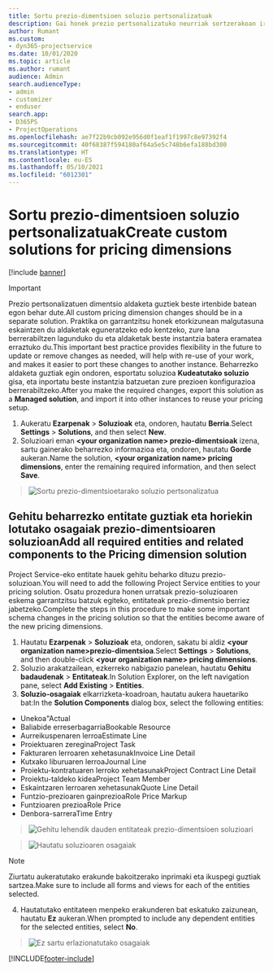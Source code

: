 ```yaml
---
title: Sortu prezio-dimentsioen soluzio pertsonalizatuak
description: Gai honek prezio pertsonalizatuko neurriak sortzerakoan irtenbide pertsonalizatua nola sortu azaltzen du.
author: Rumant
ms.custom:
- dyn365-projectservice
ms.date: 10/01/2020
ms.topic: article
ms.author: rumant
audience: Admin
search.audienceType:
- admin
- customizer
- enduser
search.app:
- D365PS
- ProjectOperations
ms.openlocfilehash: ae7f22b9cb092e956d0f1eaf1f1997c8e97392f4
ms.sourcegitcommit: 40f68387f594180af64a5e5c748b6efa188bd300
ms.translationtype: HT
ms.contentlocale: eu-ES
ms.lasthandoff: 05/10/2021
ms.locfileid: "6012301"
---
```

# <a name="create-custom-solutions-for-pricing-dimensions"></a><span data-ttu-id="af027-103">Sortu prezio-dimentsioen soluzio pertsonalizatuak</span><span class="sxs-lookup"><span data-stu-id="af027-103">Create custom solutions for pricing dimensions</span></span>

[!include [banner](../includes/psa-now-project-operations.md)]

> [!IMPORTANT]
> <span data-ttu-id="af027-104">Prezio pertsonalizatuen dimentsio aldaketa guztiek beste irtenbide batean egon behar dute.</span><span class="sxs-lookup"><span data-stu-id="af027-104">All custom pricing dimension changes should be in a separate solution.</span></span> <span data-ttu-id="af027-105">Praktika on garrantzitsu honek etorkizunean malgutasuna eskaintzen du aldaketak eguneratzeko edo kentzeko, zure lana berrerabiltzen lagunduko du eta aldaketak beste instantzia batera eramatea erraztuko du.</span><span class="sxs-lookup"><span data-stu-id="af027-105">This important best practice provides flexibility in the future to update or remove changes as needed, will help with re-use of your work, and makes it easier to port these changes to another instance.</span></span> <span data-ttu-id="af027-106">Beharrezko aldaketa guztiak egin ondoren, esportatu soluzioa **Kudeatutako soluzio** gisa, eta inportatu beste instantzia batzuetan zure prezioen konfigurazioa berrerabiltzeko.</span><span class="sxs-lookup"><span data-stu-id="af027-106">After you make the required changes, export this solution as a **Managed solution**, and import it into other instances to reuse your pricing setup.</span></span>

1. <span data-ttu-id="af027-107">Aukeratu **Ezarpenak** > **Soluzioak** eta, ondoren, hautatu **Berria**.</span><span class="sxs-lookup"><span data-stu-id="af027-107">Select **Settings** > **Solutions**, and then select **New**.</span></span> 
2. <span data-ttu-id="af027-108">Soluzioari eman **\<your organization name> prezio-dimentsioak** izena, sartu gainerako beharrezko informazioa eta, ondoren, hautatu **Gorde** aukeran.</span><span class="sxs-lookup"><span data-stu-id="af027-108">Name the solution, **\<your organization name> pricing dimensions**, enter the remaining required information, and then select **Save**.</span></span>

> ![Sortu prezio-dimentsioetarako soluzio pertsonalizatua](media/Creation-of-custom-pricing-dimension-solution.PNG)
  
## <a name="add-all-required-entities-and-related-components-to-the-pricing-dimension-solution"></a><span data-ttu-id="af027-110">Gehitu beharrezko entitate guztiak eta horiekin lotutako osagaiak prezio-dimentsioaren soluzioan</span><span class="sxs-lookup"><span data-stu-id="af027-110">Add all required entities and related components to the Pricing dimension solution</span></span>
<span data-ttu-id="af027-111">Project Service-eko entitate hauek gehitu beharko dituzu prezio-soluzioan.</span><span class="sxs-lookup"><span data-stu-id="af027-111">You will need to add the following Project Service entities to your pricing solution.</span></span> <span data-ttu-id="af027-112">Osatu prozedura honen urratsak prezio-soluzioaren eskema garrantzitsu batzuk egiteko, entitateak prezio-dimentsio berriez jabetzeko.</span><span class="sxs-lookup"><span data-stu-id="af027-112">Complete the steps in this procedure to make some important schema changes in the pricing solution so that the entities become aware of the new pricing dimensions.</span></span>

1. <span data-ttu-id="af027-113">Hautatu **Ezarpenak** > **Soluzioak** eta, ondoren, sakatu bi aldiz **\<your organization name>prezio-dimentsioa**.</span><span class="sxs-lookup"><span data-stu-id="af027-113">Select **Settings** > **Solutions**, and then double-click **\<your organization name> pricing dimensions**.</span></span> 
2. <span data-ttu-id="af027-114">Soluzio arakatzailean, ezkerreko nabigazio panelean, hautatu **Gehitu badaudenak** > **Entitateak**.</span><span class="sxs-lookup"><span data-stu-id="af027-114">In Solution Explorer, on the left navigation pane, select **Add Existing** > **Entities**.</span></span>
3. <span data-ttu-id="af027-115">**Soluzio-osagaiak** elkarrizketa-koadroan, hautatu aukera hauetariko bat:</span><span class="sxs-lookup"><span data-stu-id="af027-115">In the **Solution Components** dialog box, select the following entities:</span></span>

- <span data-ttu-id="af027-116">Unekoa"</span><span class="sxs-lookup"><span data-stu-id="af027-116">Actual</span></span>
- <span data-ttu-id="af027-117">Baliabide erreserbagarria</span><span class="sxs-lookup"><span data-stu-id="af027-117">Bookable Resource</span></span>
- <span data-ttu-id="af027-118">Aurreikuspenaren lerroa</span><span class="sxs-lookup"><span data-stu-id="af027-118">Estimate Line</span></span>
- <span data-ttu-id="af027-119">Proiektuaren zeregina</span><span class="sxs-lookup"><span data-stu-id="af027-119">Project Task</span></span>
- <span data-ttu-id="af027-120">Fakturaren lerroaren xehetasunak</span><span class="sxs-lookup"><span data-stu-id="af027-120">Invoice Line Detail</span></span>
- <span data-ttu-id="af027-121">Kutxako liburuaren lerroa</span><span class="sxs-lookup"><span data-stu-id="af027-121">Journal Line</span></span>
- <span data-ttu-id="af027-122">Proiektu-kontratuaren lerroko xehetasunak</span><span class="sxs-lookup"><span data-stu-id="af027-122">Project Contract Line Detail</span></span>
- <span data-ttu-id="af027-123">Proiektu-taldeko kidea</span><span class="sxs-lookup"><span data-stu-id="af027-123">Project Team Member</span></span>
- <span data-ttu-id="af027-124">Eskaintzaren lerroaren xehetasunak</span><span class="sxs-lookup"><span data-stu-id="af027-124">Quote Line Detail</span></span>
- <span data-ttu-id="af027-125">Funtzio-prezioaren gainprezioa</span><span class="sxs-lookup"><span data-stu-id="af027-125">Role Price Markup</span></span>
- <span data-ttu-id="af027-126">Funtzioaren prezioa</span><span class="sxs-lookup"><span data-stu-id="af027-126">Role Price</span></span> 
- <span data-ttu-id="af027-127">Denbora-sarrera</span><span class="sxs-lookup"><span data-stu-id="af027-127">Time Entry</span></span> 

> ![Gehitu lehendik dauden entitateak prezio-dimentsioen soluzioari](media/Existing-entities-to-PD-solution.png)

> ![Hautatu soluzioaren osagaiak](media/Dimension-Components.png)

> [!NOTE]
> <span data-ttu-id="af027-130">Ziurtatu aukeratutako erakunde bakoitzerako inprimaki eta ikuspegi guztiak sartzea.</span><span class="sxs-lookup"><span data-stu-id="af027-130">Make sure to include all forms and views for each of the entities selected.</span></span>

4. <span data-ttu-id="af027-131">Hautatutako entitateen menpeko erakunderen bat eskatuko zaizunean, hautatu **Ez** aukeran.</span><span class="sxs-lookup"><span data-stu-id="af027-131">When prompted to include any dependent entities for the selected entities, select **No**.</span></span>

> ![Ez sartu erlazionatutako osagaiak](media/Do-not-include-required.png)




[!INCLUDE[footer-include](../includes/footer-banner.md)]